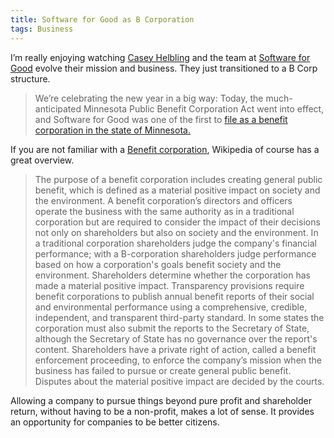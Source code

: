 ```yaml
---
title: Software for Good as B Corporation
tags: Business
---
```


I’m really enjoying watching [Casey Helbling](https://twitter.com/caseyhelbling) and the team at [Software for Good](http://softwareforgood.com) evolve their mission and business. They just transitioned to a B Corp structure.

> We’re celebrating the new year in a big way: Today, the much-anticipated Minnesota Public Benefit Corporation Act went into effect, and Software for Good was one of the first to [file as a benefit corporation in the state of Minnesota.](http://softwareforgood.com/introducing-software-for-good-gbc/)

If you are not familiar with a [Benefit corporation](https://en.wikipedia.org/wiki/Benefit_corporation), Wikipedia of course has a great overview.

> The purpose of a benefit corporation includes creating general public benefit, which is defined as a material positive impact on society and the environment. A benefit corporation’s directors and officers operate the business with the same authority as in a traditional corporation but are required to consider the impact of their decisions not only on shareholders but also on society and the environment. In a traditional corporation shareholders judge the company's financial performance; with a B-corporation shareholders judge performance based on how a corporation's goals benefit society and the environment. Shareholders determine whether the corporation has made a material positive impact. Transparency provisions require benefit corporations to publish annual benefit reports of their social and environmental performance using a comprehensive, credible, independent, and transparent third-party standard. In some states the corporation must also submit the reports to the Secretary of State, although the Secretary of State has no governance over the report's content. Shareholders have a private right of action, called a benefit enforcement proceeding, to enforce the company’s mission when the business has failed to pursue or create general public benefit. Disputes about the material positive impact are decided by the courts. 

Allowing a company to pursue things beyond pure profit and shareholder return, without having to be a non-profit, makes a lot of sense. It provides an opportunity for companies to be better citizens.
